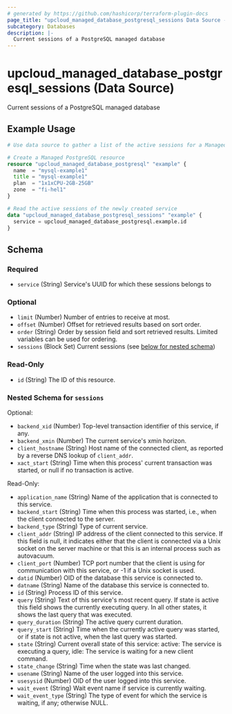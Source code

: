 ```yaml
---
# generated by https://github.com/hashicorp/terraform-plugin-docs
page_title: "upcloud_managed_database_postgresql_sessions Data Source - terraform-provider-upcloud"
subcategory: Databases
description: |-
  Current sessions of a PostgreSQL managed database
---
```


# upcloud_managed_database_postgresql_sessions (Data Source)

Current sessions of a PostgreSQL managed database

## Example Usage

```terraform
# Use data source to gather a list of the active sessions for a Managed PostgreSQL Database

# Create a Managed PostgreSQL resource
resource "upcloud_managed_database_postgresql" "example" {
  name  = "mysql-example1"
  title = "mysql-example1"
  plan  = "1x1xCPU-2GB-25GB"
  zone  = "fi-hel1"
}

# Read the active sessions of the newly created service
data "upcloud_managed_database_postgresql_sessions" "example" {
  service = upcloud_managed_database_postgresql.example.id
}
```

<!-- schema generated by tfplugindocs -->
## Schema

### Required

- `service` (String) Service's UUID for which these sessions belongs to

### Optional

- `limit` (Number) Number of entries to receive at most.
- `offset` (Number) Offset for retrieved results based on sort order.
- `order` (String) Order by session field and sort retrieved results. Limited variables can be used for ordering.
- `sessions` (Block Set) Current sessions (see [below for nested schema](#nestedblock--sessions))

### Read-Only

- `id` (String) The ID of this resource.

<a id="nestedblock--sessions"></a>
### Nested Schema for `sessions`

Optional:

- `backend_xid` (Number) Top-level transaction identifier of this service, if any.
- `backend_xmin` (Number) The current service's xmin horizon.
- `client_hostname` (String) Host name of the connected client, as reported by a reverse DNS lookup of `client_addr`.
- `xact_start` (String) Time when this process' current transaction was started, or null if no transaction is active.

Read-Only:

- `application_name` (String) Name of the application that is connected to this service.
- `backend_start` (String) Time when this process was started, i.e., when the client connected to the server.
- `backend_type` (String) Type of current service.
- `client_addr` (String) IP address of the client connected to this service. If this field is null, it indicates either that the client is connected via a Unix socket on the server machine or that this is an internal process such as autovacuum.
- `client_port` (Number) TCP port number that the client is using for communication with this service, or -1 if a Unix socket is used.
- `datid` (Number) OID of the database this service is connected to.
- `datname` (String) Name of the database this service is connected to.
- `id` (String) Process ID of this service.
- `query` (String) Text of this service's most recent query. If state is active this field shows the currently executing query. In all other states, it shows the last query that was executed.
- `query_duration` (String) The active query current duration.
- `query_start` (String) Time when the currently active query was started, or if state is not active, when the last query was started.
- `state` (String) Current overall state of this service: active: The service is executing a query, idle: The service is waiting for a new client command.
- `state_change` (String) Time when the state was last changed.
- `usename` (String) Name of the user logged into this service.
- `usesysid` (Number) OID of the user logged into this service.
- `wait_event` (String) Wait event name if service is currently waiting.
- `wait_event_type` (String) The type of event for which the service is waiting, if any; otherwise NULL.


